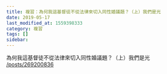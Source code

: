```yaml
---
title: 複習：為何我這基督徒不從法律來切入同性婚議題？（上）我們是光
date: 2019-05-17
last_modified_at: 1559398333
category: 複習
tags: []
sidebar: 
---
```


<p>為何我這基督徒不從法律來切入同性婚議題？（上）我們是光<br/>
<a href="/posts/269200836" target="_blank">/posts/269200836</a></p>
<p> </p>
